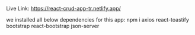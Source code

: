 Live Link: https://react-crud-app-tr.netlify.app/

we installed all below dependencies for this app:
npm i axios react-toastify bootstrap react-bootstrap json-server

